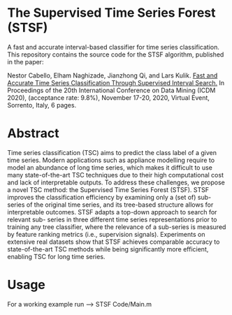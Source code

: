 # The Supervised Time Series Forest (STSF)


A fast and accurate interval-based classifier for time series classification. This repository contains the source code for the STSF algorithm, published in the paper:


Nestor Cabello, Elham Naghizade, Jianzhong Qi, and Lars Kulik. [Fast and Accurate Time Series Classification Through Supervised Interval Search.](https://people.eng.unimelb.edu.au/jianzhongq/papers/ICDM2020_TimeSeriesClassificationViaIntervalSearch.pdf) In Proceedings of the 20th International Conference on Data Mining (ICDM 2020),
(acceptance rate: 9.8%), November 17-20, 2020, Virtual Event, Sorrento, Italy, 6 pages.


# Abstract

Time series classification (TSC) aims to predict the class label of a given time series. Modern applications such as appliance modelling require to model
an abundance of long time series, which makes it difficult to use many state-of-the-art TSC techniques due to their high computational cost and lack of 
interpretable outputs. To address these challenges, we propose a novel TSC method: the Supervised Time Series Forest (STSF). STSF improves the classification 
efficiency by examining only a (set of) sub-series of the original time series, and its tree-based structure allows for interpretable outcomes. 
STSF adapts a top-down approach to search for relevant sub- series in three different time series representations prior to training any tree classifier, 
where the relevance of a sub-series is measured by feature ranking metrics (i.e., supervision signals). Experiments on extensive real datasets show that 
STSF achieves comparable accuracy to state-of-the-art TSC methods while being significantly more efficient, enabling TSC for long time series.

# Usage

For a working example run --> STSF Code/Main.m
